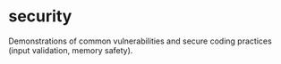 # security
Demonstrations of common vulnerabilities and secure coding practices (input validation, memory safety).